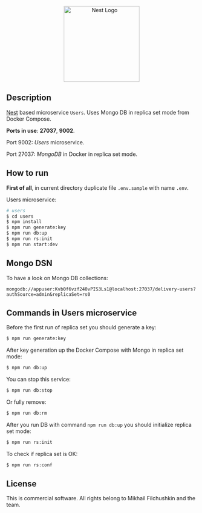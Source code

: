 <p align="center">
  <a href="http://nestjs.com/" target="blank"><img src="https://nestjs.com/img/logo-small.svg" width="200" alt="Nest Logo" /></a>
</p>

## Description

[Nest](https://github.com/nestjs/nest) based microservice `Users`. Uses Mongo DB in replica set mode from Docker Compose.

**Ports in use**: **27037**, **9002**.

Port 9002: _Users_ microservice.

Port 27037: _MongoDB_ in Docker in replica set mode.

## How to run

**First of all**, in current directory duplicate file `.env.sample` with name `.env`.

Users microservice:

```bash
# users
$ cd users
$ npm install
$ npm run generate:key
$ npm run db:up
$ npm run rs:init
$ npm run start:dev
```

## Mongo DSN

To have a look on Mongo DB collections:

    mongodb://appuser:Kvb0f6vzf240vPIS3Ls1@localhost:27037/delivery-users?authSource=admin&replicaSet=rs0

## Commands in Users microservice

Before the first run of replica set you should generate a key:

```bash
$ npm run generate:key
```

After key generation up the Docker Compose with Mongo in replica set mode:

```bash
$ npm run db:up
```

You can stop this service:

```bash
$ npm run db:stop
```

Or fully remove:

```bash
$ npm run db:rm
```

After you run DB with command `npm run db:up` you should initialize replica set mode:

```bash
$ npm run rs:init
```

To check if replica set is OK:

```bash
$ npm run rs:conf
```

## License

This is commercial software. All rights belong to Mikhail Filchushkin and the team.
